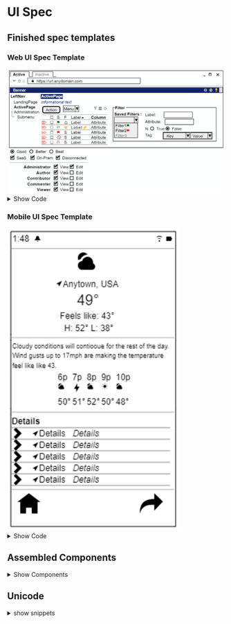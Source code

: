 # UI Spec
## Finished spec templates

### Web UI Spec Template
<img src="./img/webui_spec.png" width=800>

<details>

  <summary>Show Code</summary>

```plantuml
@startsalt
skinparam backgroundcolor #FEFFFF


{
{+
{ 
{
' Tabs
    {/  <b>Active  | <color:gray> Inactive  }                                                                         🗕 <&browser>  🗙}

' Browser bar
    {. 🡐 ⟳ ⌂ |{+  <&lock-locked>  https://url.anydomain.com                             }}
--

' Banner
    {*<back:08206E><color:white>  Banner                                                                                          ⚙ 🛈 🤵}
{

 
' LeftNav
{
    <b>LeftNav
    {T 
        + LandingPage
        + <b>ActivePage
        + Administration
        ++ Submenu


    }
}|

' MainPanelHeader
{
    <b><back:08206E><color:white>ActivePage
    <i><color:08206E>informational text
' MainPanel
{
        {[Action]|.|^Menu^|      🝖 ▥ ⟳}
    {T-
        .|☐ | S | F |Label⏶|<b>Column 
        <b><color:red>⌦ |☐| | <color:darkgreen>⚑ | ♺ |Label | Attribute 
        <b><color:red>⌦ |☐| ⚐ | <color:darkorange>☢ |Label🏷️|  Attribute
        <b><color:red>⌦ |☐| <color:red>⚑ | S |Label | Attribute 
        <b><color:red>⌦ |☐| <color:darkred>🛇 | S |Label | Attribute 
        <b><color:red>⌦ |☐| ⚐ | S |Label| Attribute 
 
    }

}| |
{^"<b>Filter "
{
      { { <b>Saved Filters : 
     ^       ^^ Filter1<color:darkgreen>⚑ ^^ Filter2<color:red>⚑^^<i><color:gray> Filter3</i>^
}|
{
{           { Label: |     |{+       } }
           { Attribute: |  |{+       } }
           {N: | ( ) True | (X) False}
           { Tag:        |{+^  Key   ^ |^ Value^}} }}

           }}}}}}
           
           }
'Footer
{
     {(X) Good  | () Better  | () Best}
     {[X] SaaS  | [X] On-Prem  | [X] Disconnected}

     --
    {
        <b>         Administrator  | [X] View | [X] Edit 
        <b>                              Author | [X] View | [ ] Edit
        <b>                    Contributor | [X] View | [ ] Edit
        <b>                    Commenter | [X] View | [ ] Edit
        <b>               Viewer | [X] View | [ ] Edit
    }

    }

}

@endsalt

```
</details>


### Mobile UI Spec Template
<img src="./img/mobileUI.png" width=400>

<details>

  <summary>Show Code</summary>

```plantuml

@startsalt
skinparam rectangle rounded
{+
' Device Status
    {1:48  <&bell>                           <&wifi> <&battery-full>}
--
'Dashboard
{
               <&cloudy*3>
          <&location>Anytown, USA
               <size:20>49°
           Feels like: 43°
            H: 52° L: 38°
}
--
'Summary
{
<size:9>Cloudy conditions will contiooue for the rest of the day.
<size:9>Wind gusts up to 17mph are making the temperature 
<size:9>feel like like 43.
    
    
    {
              | 6p | 7p | 8p | 9p | 10p
              |<&cloudy>| <&bolt*1.5> | <&cloudy>| <&sun>| <&cloudy>
               | 50° | 51° | 52° | 50° | 48°     
     }

}
--
'Detail
<b>Details
{T-
    <&chevron-right*2> | <&location>Details | <i>Details| .| .|.|.| .|.|.
    <&chevron-right*2> | <&location>Details | <i>Details
    <&chevron-right*2> | <&location>Details| <i>Details
    <&chevron-right*2> | <&location>Details| <i>Details
    <&chevron-right*2> | <&location>Details| <i>Details
} 

{

}
--
{
     <&home*4>                        <&share*4>
}
}


@endsa

```
</details>


## Assembled Components 
  
<details>

  

  <summary>Show Components</summary>

### Useful Unicode

<img src="./img/unicode-icons.png" width=400>
<details>
  
<summary>Show Code</summary>

```puml
@startsalt
 
' Unicode characters don't scale but they 
' render more reliably and result in more 
' readable markup than sprites and 
' openiconic
' https://www.vertex42.com/ExcelTips/unicode-symbols.html

{+Unicode icons
  {
{
    🗀  ⚙
  ▁  🗔   🗙
  𝄘 ≡ ☰
  🗕  ⤓  ⤒  🔗  
  🝖 ▥ 
    ↩ ↪ ↶  ↷
  🡐 ⟳ ⌂ ⟰
  🛇 🛈  © ®
  ⏴ ⏵  ⏶  ⏷
   ⌨ ⌧ ⌦ ⏱
  ⏭   ⏮    ⏯
  ▣ ◼ ☑ ▢ 
  ⦿  🔘☢ ◉
  ✂ ⎘  🛆
  }|
{
{    
  ← ↑ → ↓ 
  ↔ ↕ 
  ⇤ ⇥ ⤒ ⤓
  ↖ ↗ ↘ ↙ 
  ⤸ ⤹ ⤺ ⤻
  ⤴ ⤵ ⤶ ⤷	
☰ ☱ ☲ ☳	
☴ ☵ ☶ ☷
♺ ♻ ♼
⚐ ⚑

𝄘 𝄙 𝄚 𝄛
}|
{

🕐 🕑 🕒       🕓 
🕔 🕕 🕖       🕗
🕘 🕙 🕚       🕛 
🕜 🕝 🕞       🕟
🕠 🕡 🕢       🕣
🕤 🕥 🕦       🕧
① ② ③ ④ 
  ⑤ ⑥ ⑦ ⑧ 
  ⑨ ⑩ ⑪ ⑫ 
  ⑬ ⑭ ⑮ ⑯ 
  ⑰ ⑱ ⑲ ⑳
  }
}
  }|
  {
  ❗❕  ❔  ❓  ⭐        ⭕
  🔁 🔃  📶   🔀  🔂     🔄
  🆕   ℹ️   ⚠️  ❌  ⛔ 💡
  🔓    🔒   🔑
    ⛔    ✅  ✨    ❎ ⭐
  ➕     ➖ 🟰
   🔔      🔕 ⌛

  ⌚    ⌛    🚩  🚫  🚀
  ⏩   ⏪   ⏫     ⏬
  🔎   🔍     🍳  📍    📌
  
  }|

}
@endsalt
```

 </details> 

### Manual box-drawing

<img src="./img/box-draw.png" width=400>
<details>
  
<summary>Show Code</summary>

```puml
@startsalt

{+Unicode box drawing                                                                                                                           
    ─	━	│	┃	┄	┅	┆	┇	┈	┉	┊	┋ 
┌	┍	┎	┏	┐	┑	┒	┓	└	┕	┖	┗
┘	┙	┚	┛	├	┝	┞	┟	┠	┡	┢	┣
┤	┥	┦	┧	┨	┩	┪	┫	┬	┭	┮
  ┯
┰	┱	┲	┳	┴	┵	┶	┷	┸	┹	┺	┻
┼	┽	┾	┿	╀	╁	╂	╃	╄	╅	╆	╇
╈	╉	╊	╋	╌	╍	╎	╏	═	║	╒	╓
╔	╕	╖	╗	╘	╙	╚	╛	╜	╝	╞	╟
╠	╡	╢	╣	╤	╥	╦	╧	╨
  ╩	╪	╫ ╬	╭	╮	╯	╰	╱	╲
  ╳	╴	╵	╶	╷ ╸	╹	╺	╻	╼	╽	╾╿
  
}
@endsalt
```

 </details> 


  ### Window
<img src="https://github.com/user-attachments/assets/6f039b34-918f-437e-a152-2078656e23ff" width=200>
<details>
  
<summary>Show Code</summary>
  
```puml
@startsalt
skinparam backgroundcolor #FEFFFF
{ 
    {+


{*  Window Title                                                                                        🗔  X}
' Header
    { 
{}
    {+ 🔒  https://host.subdomain.domain.com   }
  
' LeftNav
{}
    {T 
        + Item
        + Item
        ++ Item
        ++ Item
        ++ Item
        + Item
        + Item
        ++ Item
        ++ Item
        ++ Item
        + Item
        ++ Item
        ++ Item
        ++ Item
        ++ Item
        ++ Item
        ++ Item
        ++ Item
        ++ Item
        ++ Item

    }|
' MainPanel


' endMainPanel

    }

}
<b>RBAC:</b> Groups
<b>Good/Better/Best</b>: Level
}


@endsalt
```

</details>

### Wizard
<img src="https://github.com/user-attachments/assets/1c1200e0-7ef2-4a0e-8206-f62e1f35948e" width=200>

<details>
  
<summary>Show Code</summary>
  
```puml
@startsalt
skinparam backgroundcolor #FEFFFF

{
{*  Wizard}
{+
'Left Menu
{/
    Step 1    
    <b>Step 2    
    <color:gray>Step 3    
}|
{
    { 
      <b>Step Name
            {.}

        {
          Attribute:  | "User-defined value  " 
          <i>Note |          {<i>Lorem ipsum 
        <i>Lorem iupsum}
        {.}
        Textbox  |
        {SI
    something for the user to type into
    
                                           
}
        {.}
        () Bullet| 
        (X) Bullet
        [ ] check|
        [X] Check
          
{.}
        {
        }
        } 
        

    }
    --
{                                                 |[Back] | [Next]|}
}
}
}
@endsalt
```

</details>

### Modal
<img src="https://github.com/user-attachments/assets/bca6d2d7-5fd2-4eb8-93ff-c79184c887e8" width=200>


<details>
  
<summary>Show Code</summary>
  
```puml
@startsalt
skinparam backgroundcolor #FEFFFF

{
{*  Modal}
{+

{
    { 
      <b>Step Name
            {.}

        {
          Attribute:  | "User-defined value  " 
          <i>Note |          {<i>Lorem ipsum 
        <i>Lorem iupsum}
        {.}
        Textbox  |
        {SI
    something for the user to type into
    
                                           
}
        {.}
        () Bullet| 
        (X) Bullet
        [ ] check|
        [X] Check
          
{.}
        {
        }
        } 
        

    }
    --
{                                                 |[Back] | [Next]|}
}
}
}
@endsalt
```

</details>



### Hierarchical Table
<img src="https://github.com/user-attachments/assets/bca6d2d7-5fd2-4eb8-93ff-c79184c887e8" width=200>

<details>
  
<summary>Show Code</summary>
  
```puml
@startsalt
{<b> Table Name
    {
        {
        {[Action]|  |
        ^ Menu ^|
        ^ Menu ^^ Option 1 ^^ Option 2 ^}
    }
      
    {                             🝖 ▥ ⟳  }
    
    {T-
        ☐ <b>Column|<b>Column |<b>Column |<b> Column | <b>Column
        ☐ 1Level|  ✅ |  Attribute       |Attribute | Attribute Attribute
        ++ ☐ 2Level|  ✅ |  Attribute       |Attribute| Attribute Attribute
        ++ ☐ 2Level|  ⚠️ | Attribute      |Attribute| Attribute Attribute
        +++ ☐ 3Level|❌| Attribute      |Attribute| Attribute Attribute
        ☑ 1Level|  ✅ |  Attribute       |Attribute | Attribute Attribute
        ☐ 1Level|  ✅ |  Attribute       |Attribute | Attribute Attribute
        ++ ☑ 2Level|  ✅ |  Attribute       |Attribute| Attribute Attribute
        ++ ☑ 2Level|  ⚠️ | Attribute      |Attribute| Attribute Attribute
        +++ ☑ 3Level|❌| Attribute      |Attribute| Attribute Attribute
        ☐ 1Level|  ✅ |  Attribute       |Attribute | Attribute Attribute
        ++ ☐ 2Level|  ✅ |  Attribute       |Attribute| Attribute Attribute
        ++ ☐ 2Level|  ✅ | Attribute      |Attribute| Attribute Attribute
        +++ ☐ 3Level|✅| Attribute      |Attribute| Attribute Attribute
}
{.}
}
}
@endsalt
```

</details>

### Flat Table
<img src="https://github.com/user-attachments/assets/b342f98b-51ea-4dc3-af22-0116eb869a6d" width=200>


<details>
  
<summary>Show Code</summary>
  
```puml
@startsalt
{
    <b> Table Name
                                      🝖 ▥ ⟳
    {T-
        ☐ <b>Column|<b>Column |<b>Column |<b> Column | <b>Column
        ☐ 1Level|  ✅ |  Attribute       |Attribute | Attribute Attribute
         ☐ 2Level|  ✅ |  Attribute       |Attribute| Attribute Attribute
         ☐ 2Level|  ⚠️ | Attribute      |Attribute| Attribute Attribute
         ☐ 3Level|❌| Attribute      |Attribute| Attribute Attribute
        ☑ 1Level|  ✅ |  Attribute       |Attribute | Attribute Attribute
        ☐ 1Level|  ✅ |  Attribute       |Attribute | Attribute Attribute
         ☑ 2Level|  ✅ |  Attribute       |Attribute| Attribute Attribute
         ☑ 2Level|  ⚠️ | Attribute      |Attribute| Attribute Attribute
         ☑ 3Level|❌| Attribute      |Attribute| Attribute Attribute
        ☐ 1Level|  ✅ |  Attribute       |Attribute | Attribute Attribute
         ☐ 2Level|  ✅ |  Attribute       |Attribute| Attribute Attribute
         ☐ 2Level|  ✅ | Attribute      |Attribute| Attribute Attribute
         ☐ 3Level|✅| Attribute      |Attribute| Attribute Attribute
}
}
@endsalt
```

</details>

### Tabbed Interface
<img src="https://github.com/user-attachments/assets/7cdf7d83-9e89-4144-8dbd-eb813bb0557b" width=200>

<details>
  
<summary>Show Code</summary>
  
```puml
@startsalt
{{
  {/ Tab  | Tab | Tab | <b>Selected Tab }

{.}
Message to the user
--
{
          Attribute:  | "User-defined value  " 
          <i>Note |          {<i>Lorem ipsum 
        <i>Lorem iupsum}
        {.}
        Textbox  |
        {SI
    something for the user to type into
    
                                           
}
        {.}
        () Bullet| 
        (X) Bullet
        [ ] check|
        [X] Check
        
          
{.}
        {
        }
        } 
        
    }
    
{                                    |[Cancel]| [Action]}}

@endsalt
```

</details>

### Unicode
<img src="https://github.com/user-attachments/assets/f54f5f5c-fbe0-4bcb-8ddc-ad1c7dae7cff" width=200>


<details>

```puml
@startsalt
{+Unicode
  {🗀
  🗔
  𝄘
  🝖 ▥ ⟳
  ©
  ®
  ⏴
  ⏵
  ⏶
  ⏷
  ⛔
  ✅
  ✨
  ❌
  ❎
  {➕  |
  ➖}
  }|
{ ❗
  ❕
  ❔
  ❓
  ⭐
  ⭕
  {🔁 🔃  📶  🔀  🔂  🔄   }
  {🔓 |
  🔒 |
  🔑}
  {🔔 |
  🔕}
  }
}
@endsalt
```
  
</details>

### Dashboard Layout
<img src="https://github.com/user-attachments/assets/d74c4c3d-d825-4cd6-87c9-ddedfcfea729" width=200>

<details>
  
<summary>Show Code</summary>
  
```puml
@startsalt
{
{^==bubble

  <img:https://raw.githubusercontent.com/pgaljan/dac/main/img/bubble.png>
 
 
 
 
 
{}
}|
    {^==map
                                                                  
  <img:https://raw.githubusercontent.com/pgaljan/dac/main/img/map.png>

 { }
}


{^==scatter
 
  <img:https://raw.githubusercontent.com/pgaljan/dac/main/img/scatter.png>
  }|
  {^==veritcal bar
 
 <img:https://raw.githubusercontent.com/pgaljan/dac/main/img/vbar.png>
 }
{^==horizontal bar
 
 <img:https://raw.githubusercontent.com/pgaljan/dac/main/img/hbar.png>
}|
  {^==line
 
 <img:https://raw.githubusercontent.com/pgaljan/dac/main/img/line.png>
}
  {^==graph
 
 <img:https://raw.githubusercontent.com/pgaljan/dac/main/img/graph.png>
}

}

@endsalt

```

</details>

</details>


## Unicode

<details>
<summary> show snippets</summary>

### common ui
![commonui](./img/commonui.png)
<details>

```plantuml
@startsalt
{+common ui
  {
{
    🗀  ⚙
  ▁  🗔   🗙
  𝄘 ≡ ☰
  🗕  ⤓  ⤒  🔗  
  🝖 ▥ 
  	↩ ↪ ↶  ↷
  🡐 ⟳ ⌂ ⟰
  🛇 🛈  © ®
  ⏴ ⏵  ⏶  ⏷
   ⌨ ⌧ ⌦ ⏱
  ⏭   ⏮    ⏯
  ▣ ◼ ☑ ▢ 
  ⦿  🔘☢ ◉
  ✂ ⎘  🛆
  }|
{
{    
  ← ↑ → ↓ 
  ↔ ↕ 
  ⇤ ⇥ ⤒ ⤓
  ↖ ↗ ↘ ↙ 
  ⤸ ⤹ ⤺ ⤻
  ⤴ ⤵ ⤶ ⤷	
☰ ☱ ☲ ☳	
☴ ☵ ☶ ☷
♺ ♻ ♼
⚐ ⚑

𝄘 𝄙 𝄚 𝄛
}|
{

🕐 🕑 🕒       🕓 
🕔 🕕 🕖       🕗
🕘 🕙 🕚       🕛 
🕜 🕝 🕞       🕟
🕠 🕡 🕢       🕣
🕤 🕥 🕦       🕧
① ② ③ ④ 
  ⑤ ⑥ ⑦ ⑧ 
  ⑨ ⑩ ⑪ ⑫ 
  ⑬ ⑭ ⑮ ⑯ 
  ⑰ ⑱ ⑲ ⑳
  }
}
  }|
  {
  ❗❕  ❔  ❓  ⭐        ⭕
  🔁 🔃  📶   🔀  🔂     🔄
  🆕   ℹ️   ⚠️  ❌  ⛔ 💡
  🔓    🔒   🔑
    ⛔    ✅  ✨    ❎ ⭐
  ➕     ➖ 🟰
   🔔      🔕 ⌛

  ⌚    ⌛    🚩  🚫  🚀
  ⏩   ⏪   ⏫     ⏬
  🔎   🔍     🍳  📍    📌
  
  }|

}
@endsalt
```
</details>


### miscellaneous
![](./img/miscellaneous.png)

<details>

```plantuml
@startsalt

{+miscellaneous
☀	☁	☂	☃	☄	★	☆	☇	☈	☉	☊	☋	☌	☍	☎	☏
☐	☑	☒	☓	☔	☕	☖	☗	☘	☙	☚	☛	☜	☝	☞	☟
☠	☡	☢	☣	☤	☥	☦	☧	☨	☩	☪	☫	☬	☭	☮	☯
☰	☱	☲	☳	☴	☵	☶	☷	☸	☹	☺	☻	☼	☽	☾	☿
♀	♁	♂	♃	♄	♅	♆	♇	♈	♉	♊	♋	♌	♍	♎	♏
♐	♑	♒	♓	♔	♕	♖	♗	♘	♙	♚	♛	♜	♝	♞	♟
♠	♡	♢	♣	♤	♥	♦	♧	♨	♩	♪	♫	♬	♭	♮	♯
♰	♱	♲	♳	♴	♵	♶	♷	♸	♹	♺	♻	♼	♽	♾	♿
⚀	⚁	⚂	⚃	⚄	⚅	⚆	⚇	⚈	⚉	⚊	⚋	⚌	⚍	⚎	⚏
⚐	⚑	⚒	⚓	⚔	⚕	⚖	⚗	⚘	⚙	⚚	⚛	⚜	⚝	⚞	⚟
⚠	⚡	⚢	⚣	⚤	⚥	⚦	⚧	⚨	⚩	⚪	⚫	⚬	⚭	⚮	⚯
⚰	⚱	⚲	⚳	⚴	⚵	⚶	⚷	⚸	⚹	⚺	⚻	⚼	⚽	⚾	⚿
⛀	⛁	⛂	⛃	⛄	⛅	⛆	⛇	⛈	⛉	⛊	⛋	⛌	⛍	⛎	⛏
⛐	⛑	⛒	⛓	⛔	⛕	⛖	⛗	⛘	⛙	⛚	⛛	⛜	⛝	⛞	⛟
⛠	⛡	⛢	⛣	⛤	⛥	⛦	⛧	⛨	⛩	⛪	⛫	⛬	⛭	⛮	⛯
⛰	⛱	⛲	⛳	⛴	⛵	⛶	⛷	⛸	⛹	⛺	⛻	⛼	⛽	⛾	⛿

  
}
@endsalt
```

</details>

### arrows
![](./img/arrows.png)
<details>

```plantuml
@startsalt
{+arrows
	←	↑	→	↓	↔	↕	↖	↗	
	↘	↙	↚	↛	↜	↝	↞	↟
	↠	↡	↢	↣	↤	↥	↦	↧	
	↨	↩	↪	↫	↬	↭	↮	↯
	↰	↱	↲	↳	↴	↵	↶	↷	
	↸	↹	↺	↻	↼	↽	↾	↿
	⇀	⇁	⇂	⇃	⇄	⇅	⇆	⇇	
	⇈	⇉	⇊	⇋	⇌	⇍	⇎	⇏
	⇐	⇑	⇒	⇓	⇔	⇕	⇖	⇗	
	⇘	⇙	⇚	⇛	⇜	⇝	⇞	⇟
	⇠	⇡	⇢	⇣	⇤	⇥	⇦	⇧	
	⇨	⇩	⇪	⇫	⇬	⇭	⇮	⇯
	⇰	⇱	⇲	⇳	⇴	⇵	⇶	
	⇷	⇸	⇹	⇺	⇻	⇼	
	⇽	⇾	⇿
}
@endsalt
```

</details>

### geometric
![](./img/geometric.png)
<details>

```plantuml
@startsalt
{+ geometric
■	□	▢	▣	▤	▥	▦	▧	▨	▩	
▪	▫	▬	▭	▮	▯	▰	▱	▲	△	
▴	▵	▶	▷	▸	▹	►	▻	▼	▽	
▾	▿	◀	◁	◂	◃	◄	◅	◆	◇	
◈	◉	◊	○	◌	◍	◎	●	
◐	◑	◒	◓	◔	◕	◖	◗	◘	◙	
◚	◛	◜	◝	◞	◟	◠	◡	◢	◣	
◤	◥	◦	◧	◨	◩	◪	◫	◬	◭	
◮	◯	◰	◱	◲	◳	◴	◵	◶	◷	
◸	◹	◺	◻	◼	◽	◾	◿
}
@endsalt

```

</details>

### blocks

<details>

```plantuml
@startsalt

{+ blocks
    ▀ ▁ ▂ ▃ ▄ ▅ ▆ ▇ █ ▉ ▊ ▋ ▌ ▍ ▎ ▏  

▒ ▓  ▔▕ ▖ ▗ ▘ ▙ ▚ ▛ ▜ ▝ ▞ ▟
}
@endsalt

```

</details>

### dingbats
![](./img/dingbats.png)
<details>

```plantuml
@startsalt

{+dingbats
✀	✁	✂	✃	✄	✅	✆	✇	✈	✉	
✊	✋	✌	✍	✎	✏	✐	✑	✒	
✓	✔	✕	✖	✗	✘	✙	✚	✛	✜	✝	
✞	✟	✠	✡	✢	✣	✤	✥	✦	✧	✨	
✩	✪	✫	✬	✭	✮	✯	✰	✱	✲	✳	
✴	✵	✶	✷	✸	✹	✺	✻	✼	✽	✾	
✿	❀	❁	❂	❃	❄	❅	❆	❇	❈	❉	
❊	❋	❌	❍	❎	❏	❐	❑	❒	❓	
❔	❕	❖	❗	❘	❙	❚	❛	❜	❝	❞	❜	
❠	❡	❢	❣	❤	❥	❦	❧	❨	❩	❪	❫	
❬	❭	❮	❯	❰	❱	❲	❳	❴	❵	
❶	❷	❸	❹	❺	❻	❼	❽	❾	❿	
➀	➁	➂	➃	➄	➅	➆	➇	➈	➉	
➊	➋	➌	➍	➎	➏	➐	➑	➒	➓	
➔	➕	➖	➗	➘	➙	➚	➛	➜	➝	
➞	➟	➠	➡	➢	➣	➤	➥	➦	➧	➨	
➩	➪	➫	➬	➭	➮	➯	➰	➱	➲	➳	
➴	➵	➶	➷	➸	➹	➺	➻	➼	➽	➾	➿

}
@endsalt

```

</details>

### enclosed alpahnumeric
![](./img/enclosedalphanumeric.png)

<details>

```plantuml
@startsalt
{+enclosed alphanumeric 	

①	②	③	④	⑤	⑥	⑦	⑧	⑨	⑩	⑪	⑫	⑬	⑭	⑮	⑯
⑰	⑱	⑲	⑳	⑴	⑵	⑶	⑷	⑸	⑹	⑺	⑻	⑼	⑽	⑾	⑿
⒀	⒁	⒂	⒃	⒄	⒅	⒆	⒇	⒈	⒉	⒊	⒋	⒌	⒍	⒎	⒏
⒐	⒑	⒒	⒓	⒔	⒕	⒖	⒗	⒘	⒙	⒚	⒛	⒜	⒝	⒞	⒟
⒠	⒡	⒢	⒣	⒤	⒥	⒦	⒧	⒨	⒩	⒪	⒫	⒬	⒭	⒮	⒯
⒰	⒱	⒲	⒳	⒴	⒵	Ⓐ	Ⓑ	Ⓒ	Ⓓ	Ⓔ	Ⓕ	Ⓖ	Ⓗ	Ⓘ	Ⓙ
Ⓚ	Ⓛ	Ⓜ	Ⓝ	Ⓞ	Ⓟ	Ⓠ	Ⓡ	Ⓢ	Ⓣ	Ⓤ	Ⓥ	Ⓦ	Ⓧ	Ⓨ	Ⓩ
ⓐ	ⓑ	ⓒ	ⓓ	ⓔ	ⓕ	ⓖ	ⓗ	ⓘ	ⓙ	ⓚ	ⓛ	ⓜ	ⓝ	ⓞ	ⓟ
ⓠ	ⓡ	ⓢ	ⓣ	ⓤ	ⓥ	ⓦ	ⓧ	ⓨ	ⓩ	⓪	⓫	⓬	⓭	⓮	⓯
⓰	⓱	⓲	⓳	⓴	⓵	⓶	⓷	⓸	⓹	⓺	⓻	⓼	⓽	⓾	⓿
}
@endsalt
```

</details>

### blocks
![](./img/blocks.png)

<details>

```plantuml
@startsalt

{+ blocks
    ▀ ▁ ▂ ▃ ▄ ▅ ▆ ▇ █ ▉ ▊ ▋ ▌ ▍ ▎ ▏  

▒ ▓  ▔▕ ▖ ▗ ▘ ▙ ▚ ▛ ▜ ▝ ▞ ▟
}
@endsalt

```

</details>

</details>